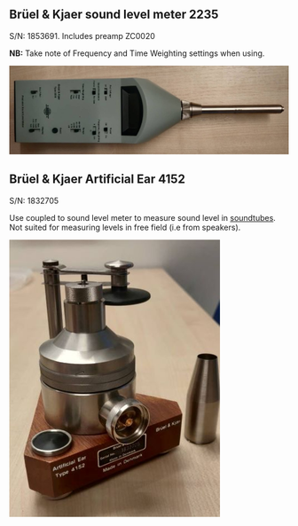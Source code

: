## Brüel & Kjaer sound level meter 2235
S/N: 1853691. Includes preamp ZC0020  

**NB:** Take note of Frequency and Time Weighting settings when using.

![BK2235](../../resources/wiki_images/BK-meter.jpeg)

## Brüel & Kjaer Artificial Ear 4152  
S/N: 1832705  

Use coupled to sound level meter to measure sound level in [soundtubes](Soundtubes-specs.md). Not suited for measuring levels in free field (i.e from speakers).

![BK4152_s](../../resources/wiki_images/BK-ear.jpeg)
